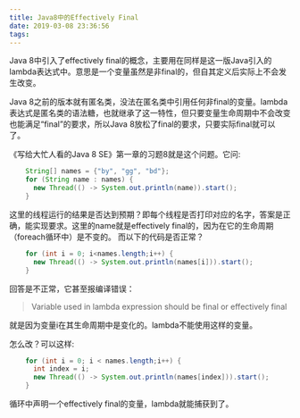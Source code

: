 ```yaml
---
title: Java8中的Effectively Final
date: 2019-03-08 23:36:56
tags:
---
```


Java 8中引入了effectively final的概念，主要用在同样是这一版Java引入的lambda表达式中。意思是一个变量虽然是非final的，但自其定义后实际上不会发生改变。

Java 8之前的版本就有匿名类，没法在匿名类中引用任何非final的变量。lambda表达式是匿名类的语法糖，也就继承了这一特性，但只要变量生命周期中不会改变也能满足“final”的要求，所以Java 8放松了final的要求，只要实际final就可以了。

《写给大忙人看的Java 8 SE》第一章的习题8就是这个问题。它问:

```java
    String[] names = {"by", "gg", "bd"};
    for (String name : names) {
      new Thread(() -> System.out.println(name)).start();
    }
```

这里的线程运行的结果是否达到预期？即每个线程是否打印对应的名字，答案是正确，能实现要求。这里的name就是effectively final的，因为在它的生命周期（foreach循环中）是不变的。
而以下的代码是否正常？

```java
    for (int i = 0; i<names.length;i++) {
      new Thread(() -> System.out.println(names[i])).start();
    }
```

回答是不正常，它甚至报编译错误：
> Variable used in lambda expression should be final or effectively final

就是因为变量i在其生命周期中是变化的。lambda不能使用这样的变量。

怎么改？可以这样:

```java
    for (int i = 0; i < names.length;i++) {
      int index = i;
      new Thread(() -> System.out.println(names[index])).start();
    }
```

循环中声明一个effectively final的变量，lambda就能捕获到了。